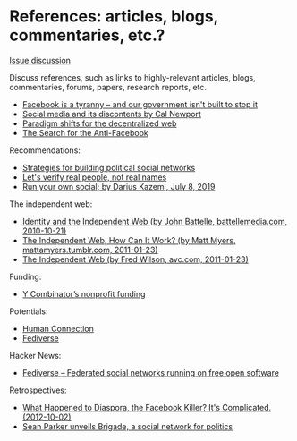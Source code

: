 # References: articles, blogs, commentaries, etc.?

[Issue discussion](https://github.com/joelparkerhenderson/social_network_plan/issues/new)

Discuss references, such as links to highly-relevant articles, blogs, commentaries, forums, papers, research reports, etc.

* [Facebook is a tyranny – and our government isn't built to stop it](https://www.theguardian.com/commentisfree/2018/apr/18/facebook-tyranny-government-regulation-what-we-need)
* [Social media and its discontents by Cal Newport](http://calnewport.com/blog/2018/03/20/on-social-media-and-its-discontents/)
* [Paradigm shifts for the decentralized web](https://ruben.verborgh.org/blog/2017/12/20/paradigm-shifts-for-the-decentralized-web/)
* [The Search for the Anti-Facebook](http://www.slate.com/articles/technology/future_tense/2014/10/ello_diaspora_and_the_anti_facebook_why_alternative_social_networks_can.html)

Recommendations:

* [Strategies for building political social networks](https://techcrunch.com/2013/04/19/strategies-for-building-political-social-networks/)
* [Let's verify real people, not real names](https://bford.github.io/2015/10/07/names.html)
* [Run your own social; by Darius Kazemi, July 8, 2019](https://runyourown.social/)


The independent web:

* [Identity and the Independent Web (by John Battelle, battellemedia.com, 2010-10-21)](http://battellemedia.com/archives/2010/10/identity_and_the_independent_web_.php)
* [The Independent Web, How Can It Work? (by Matt Myers, mattamyers.tumblr.com, 2011-01-23)](http://mattamyers.tumblr.com/post/2903098250/the-independent-web-how-can-it-work)
* [The Independent Web (by Fred Wilson, avc.com, 2011-01-23)](https://avc.com/2011/01/the-independent-web/)

Funding:

* [Y Combinator’s nonprofit funding](https://blog.ycombinator.com/what-y-combinator-looks-for-in-nonprofits/)

Potentials:

* [Human Connection](https://human-connection.org)
* [Fediverse](https://fediverse.gitlab.io/)

Hacker News:

* [Fediverse – Federated social networks running on free open software](https://news.ycombinator.com/item?id=16667050)

Retrospectives:

* [What Happened to Diaspora, the Facebook Killer? It's Complicated. (2012-10-02)](https://web.archive.org/web/20121009223506/https://motherboard.vice.com/2012/10/2/what-happened-to-the-facebook-killer-it-s-complicated)
* [Sean Parker unveils Brigade, a social network for politics](https://www.politico.com/story/2015/06/brigade-politics-social-network-sean-parker-119108)


